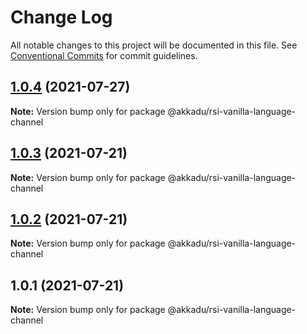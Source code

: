 # Change Log

All notable changes to this project will be documented in this file.
See [Conventional Commits](https://conventionalcommits.org) for commit guidelines.

## [1.0.4](https://github.com/Akkadu/rsi-api-widgets/compare/@akkadu/rsi-vanilla-language-channel@1.0.3...@akkadu/rsi-vanilla-language-channel@1.0.4) (2021-07-27)

**Note:** Version bump only for package @akkadu/rsi-vanilla-language-channel





## [1.0.3](https://github.com/Akkadu/rsi-api-widgets/compare/@akkadu/rsi-vanilla-language-channel@1.0.2...@akkadu/rsi-vanilla-language-channel@1.0.3) (2021-07-21)

**Note:** Version bump only for package @akkadu/rsi-vanilla-language-channel





## [1.0.2](https://github.com/Akkadu/rsi-api-widgets/compare/@akkadu/rsi-vanilla-language-channel@1.0.1...@akkadu/rsi-vanilla-language-channel@1.0.2) (2021-07-21)

**Note:** Version bump only for package @akkadu/rsi-vanilla-language-channel





## 1.0.1 (2021-07-21)

**Note:** Version bump only for package @akkadu/rsi-vanilla-language-channel
